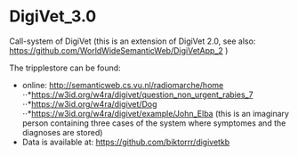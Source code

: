 # DigiVet_3.0
Call-system of DigiVet (this is an extension of DigiVet 2.0, see also: https://github.com/WorldWideSemanticWeb/DigiVetApp_2 )

The tripplestore can be found:
- online: http://semanticweb.cs.vu.nl/radiomarche/home 
⋅⋅*https://w3id.org/w4ra/digivet/question_non_urgent_rabies_7 
⋅⋅*https://w3id.org/w4ra/digivet/Dog 
⋅⋅*https://w3id.org/w4ra/digivet/example/John_Elba (this is an imaginary person containing three cases of the system where symptomes and the diagnoses are stored)
- Data is available at: https://github.com/biktorrr/digivetkb 



